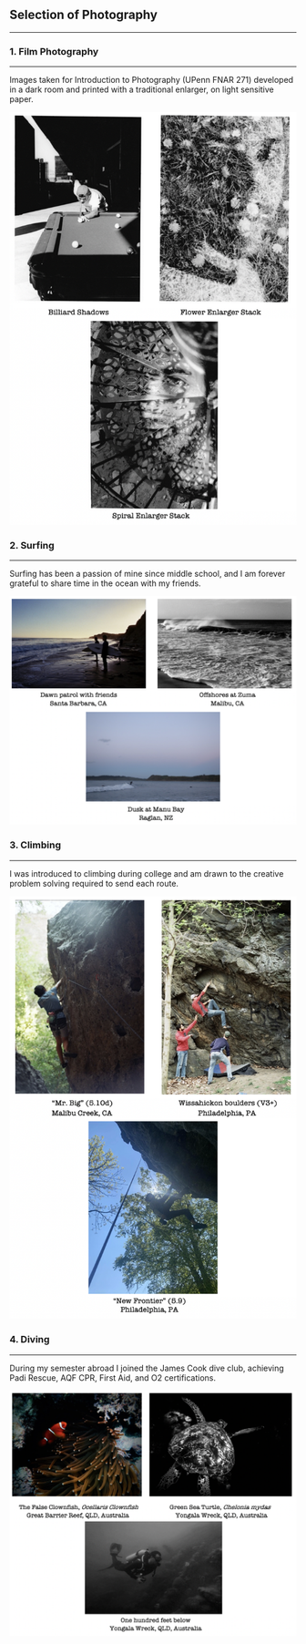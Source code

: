 ## Selection of Photography
---

### 1. Film Photography
---

Images taken for Introduction to Photography (UPenn FNAR 271) developed in a dark room and printed with a traditional enlarger, on light sensitive paper. 

<img src="images/film_photos.png?raw=true"/>

### 2. Surfing
---

Surfing has been a passion of mine since middle school, and I am forever grateful to share time in the ocean with my friends.

<center>
<img src="images/surfing_friends.png" class="center">
</center>

### 3. Climbing
---

I was introduced to climbing during college and am drawn to the creative problem solving required to send each route. 

<img src="images/rock_climbing.png?raw=true"/>

### 4. Diving
---

During my semester abroad I joined the James Cook dive club, achieving Padi Rescue, AQF CPR, First Aid, and O2 certifications.
<center>
<img src="images/scuba_diving.png" class="center">
</center>


